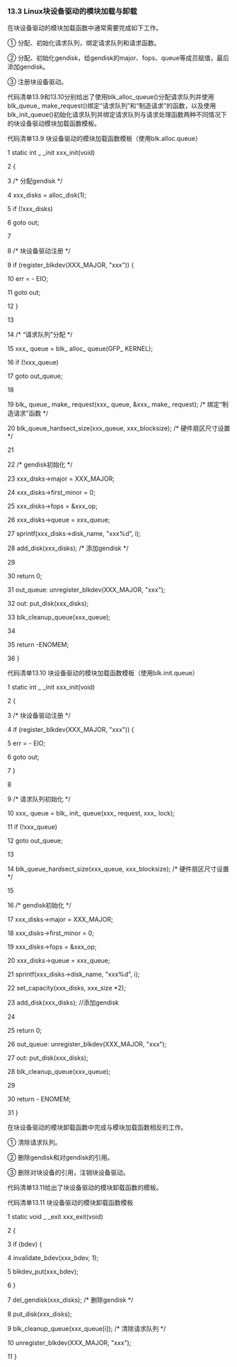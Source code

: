 ### 13.3 Linux块设备驱动的模块加载与卸载

在块设备驱动的模块加载函数中通常需要完成如下工作。

① 分配、初始化请求队列，绑定请求队列和请求函数。

② 分配、初始化gendisk，给gendisk的major、fops、queue等成员赋值，最后添加gendisk。

③ 注册块设备驱动。

代码清单13.9和13.10分别给出了使用blk_alloc_queue()分配请求队列并使用blk_queue_ make_request()绑定“请求队列”和“制造请求”的函数，以及使用blk_init_queue()初始化请求队列并绑定请求队列与请求处理函数两种不同情况下的块设备驱动模块加载函数模板。

代码清单13.9 块设备驱动的模块加载函数模板（使用blk.alloc.queue）

1 static int _ _init xxx_init(void) 
 
 2 { 
 
 3 /* 分配gendisk */ 
 
 4 xxx_disks = alloc_disk(1); 
 
 5 if (!xxx_disks) 
 
 6 goto out; 
 
 7 
 
 8 /* 块设备驱动注册 */ 
 
 9 if (register_blkdev(XXX_MAJOR, "xxx")) { 
 
 10 err = - EIO; 
 
 11 goto out; 
 
 12 } 
 
 13 
 
 14 /* “请求队列”分配 */ 
 
 
 15 xxx_ 
 queue = blk_ 
 alloc_ 
 queue(GFP_ 
 KERNEL); 
 
 16 if (!xxx_queue) 
 
 17 goto out_queue; 
 
 18 
 
 
 19 blk_ 
 queue_ 
 make_ 
 request(xxx_ 
 queue, &xxx_ 
 make_ 
 request); /* 绑定“制造请求”函数 
 */ 
 
 20 blk_queue_hardsect_size(xxx_queue, xxx_blocksize); /* 硬件扇区尺寸设置 */ 
 
 21 
 
 22 /* gendisk初始化 */ 
 
 23 xxx_disks->major = XXX_MAJOR; 
 
 24 xxx_disks->first_minor = 0; 
 
 25 xxx_disks->fops = &xxx_op; 
 
 26 xxx_disks->queue = xxx_queue; 
 
 27 sprintf(xxx_disks->disk_name, "xxx%d", i); 
 
 28 add_disk(xxx_disks); /* 添加gendisk */ 
 
 29



30 return 0; 
 
 31 out_queue: unregister_blkdev(XXX_MAJOR, "xxx"); 
 
 32 out: put_disk(xxx_disks); 
 
 33 blk_cleanup_queue(xxx_queue); 
 
 34 
 
 35 return -ENOMEM; 
 
 36 }

代码清单13.10 块设备驱动的模块加载函数模板（使用blk.init.queue）

1 static int _ _init xxx_init(void) 
 
 2 { 
 
 3 /* 块设备驱动注册 */ 
 
 4 if (register_blkdev(XXX_MAJOR, "xxx")) { 
 
 5 err = - EIO; 
 
 6 goto out; 
 
 7 } 
 
 8 
 
 9 /* 请求队列初始化 */ 
 
 
 10 xxx_ 
 queue = blk_ 
 init_ 
 queue(xxx_ 
 request, xxx_ 
 lock); 
 
 11 if (!xxx_queue) 
 
 12 goto out_queue; 
 
 13 
 
 14 blk_queue_hardsect_size(xxx_queue, xxx_blocksize); /* 硬件扇区尺寸设置 */ 
 
 15 
 
 16 /* gendisk初始化 */ 
 
 17 xxx_disks->major = XXX_MAJOR; 
 
 18 xxx_disks->first_minor = 0; 
 
 19 xxx_disks->fops = &xxx_op; 
 
 20 xxx_disks->queue = xxx_queue; 
 
 21 sprintf(xxx_disks->disk_name, "xxx%d", i); 
 
 22 set_capacity(xxx_disks, xxx_size *2); 
 
 23 add_disk(xxx_disks); //添加gendisk 
 
 24 
 
 25 return 0; 
 
 26 out_queue: unregister_blkdev(XXX_MAJOR, "xxx"); 
 
 27 out: put_disk(xxx_disks); 
 
 28 blk_cleanup_queue(xxx_queue); 
 
 29 
 
 30 return - ENOMEM; 
 
 31 }

在块设备驱动的模块卸载函数中完成与模块加载函数相反的工作。

① 清除请求队列。

② 删除gendisk和对gendisk的引用。

③ 删除对块设备的引用，注销块设备驱动。

代码清单13.11给出了块设备驱动的模块卸载函数的模板。

代码清单13.11 块设备驱动的模块卸载函数模板

1 static void _ _exit xxx_exit(void) 
 
 2 { 
 
 3 if (bdev) { 
 
 4 invalidate_bdev(xxx_bdev, 1); 
 
 5 blkdev_put(xxx_bdev);



6 } 
 
 7 del_gendisk(xxx_disks); /* 删除gendisk */ 
 
 8 put_disk(xxx_disks); 
 
 9 blk_cleanup_queue(xxx_queue[i]); /* 清除请求队列 */ 
 
 10 unregister_blkdev(XXX_MAJOR, "xxx"); 
 
 11 }


